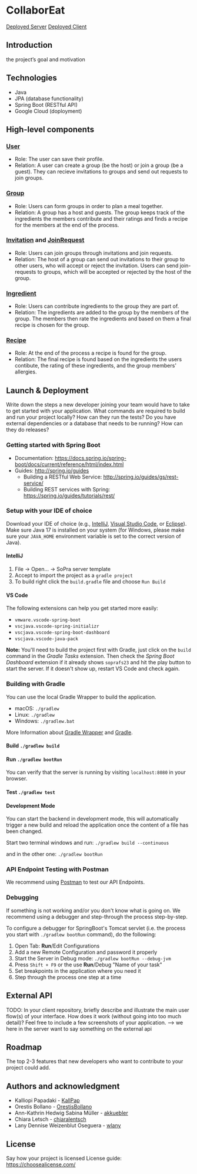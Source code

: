 # CollaborEat

[Deployed Server](https://sopra-fs23-group-03-server.oa.r.appspot.com/)
[Deployed Client](https://sopra-fs23-group-03-client.oa.r.appspot.com/)

## Introduction
the project’s goal and motivation

## Technologies
- Java
- JPA (database functionality)
- Spring Boot (RESTful API)
- Google Cloud (doployment)

## High-level components

### [User](https://github.com/sopra-fs23-group-03/sopra-fs23-group-03-server/blob/main/src/main/java/ch/uzh/ifi/hase/soprafs23/entity/User.java)
- Role: The user can save their profile.
- Relation: A user can create a group (be the host) or join a group (be a guest). They can recieve invitations to groups and send out requests to join groups.

### [Group](https://github.com/sopra-fs23-group-03/sopra-fs23-group-03-server/blob/main/src/main/java/ch/uzh/ifi/hase/soprafs23/entity/Group.java)
- Role: Users can form groups in order to plan a meal together.
- Relation: A group has a host and guests. The group keeps track of the ingredients the members contribute and their ratings and finds a recipe for the members at the end of the process.

### [Invitation](https://github.com/sopra-fs23-group-03/sopra-fs23-group-03-server/blob/main/src/main/java/ch/uzh/ifi/hase/soprafs23/entity/Invitation.java) and [JoinRequest](https://github.com/sopra-fs23-group-03/sopra-fs23-group-03-server/blob/main/src/main/java/ch/uzh/ifi/hase/soprafs23/entity/JoinRequest.java)
- Role: Users can join groups through invitations and join requests.
- Relation: The host of a group can send out invitations to their group to other users, who will accept or reject the invitation. Users can send join-requests to groups, which will be accepted or rejected by the host of the group.

### [Ingredient](https://github.com/sopra-fs23-group-03/sopra-fs23-group-03-server/blob/main/src/main/java/ch/uzh/ifi/hase/soprafs23/entity/Ingredient.java)
- Role: Users can contribute ingredients to the group they are part of.
- Relation: The ingredients are added to the group by the members of the group. The members then rate the ingredients and based on them a final recipe is chosen for the group.

### [Recipe](https://github.com/sopra-fs23-group-03/sopra-fs23-group-03-server/blob/main/src/main/java/ch/uzh/ifi/hase/soprafs23/SpooncularAPI/Recipe.java)
- Role: At the end of the process a recipe is found for the group.
- Relation: The final recipe is found based on the ingredients the users contibute, the rating of these ingredients, and the group members' allergies.

## Launch & Deployment
Write down the steps a new developer joining your team would have to take to get started with your application. What commands are required to build and run your project locally? How can they run the tests? Do you have external dependencies or a database that needs to be running? How can they do releases?

### Getting started with Spring Boot
-   Documentation: https://docs.spring.io/spring-boot/docs/current/reference/html/index.html
-   Guides: http://spring.io/guides
    -   Building a RESTful Web Service: http://spring.io/guides/gs/rest-service/
    -   Building REST services with Spring: https://spring.io/guides/tutorials/rest/

### Setup with your IDE of choice
Download your IDE of choice (e.g., [IntelliJ](https://www.jetbrains.com/idea/download/), [Visual Studio Code](https://code.visualstudio.com/), or [Eclipse](http://www.eclipse.org/downloads/)). Make sure Java 17 is installed on your system (for Windows, please make sure your `JAVA_HOME` environment variable is set to the correct version of Java).

#### IntelliJ
1. File -> Open... -> SoPra server template
2. Accept to import the project as a `gradle project`
3. To build right click the `build.gradle` file and choose `Run Build`

#### VS Code
The following extensions can help you get started more easily:
-   `vmware.vscode-spring-boot`
-   `vscjava.vscode-spring-initializr`
-   `vscjava.vscode-spring-boot-dashboard`
-   `vscjava.vscode-java-pack`

**Note:** You'll need to build the project first with Gradle, just click on the `build` command in the _Gradle Tasks_ extension. Then check the _Spring Boot Dashboard_ extension if it already shows `soprafs23` and hit the play button to start the server. If it doesn't show up, restart VS Code and check again.

### Building with Gradle
You can use the local Gradle Wrapper to build the application.
-   macOS: `./gradlew`
-   Linux: `./gradlew`
-   Windows: `./gradlew.bat`

More Information about [Gradle Wrapper](https://docs.gradle.org/current/userguide/gradle_wrapper.html) and [Gradle](https://gradle.org/docs/).

#### **Build** `./gradlew build`

#### **Run** `./gradlew bootRun`
You can verify that the server is running by visiting `localhost:8080` in your browser.

#### **Test** `./gradlew test`

#### **Development Mode**
You can start the backend in development mode, this will automatically trigger a new build and reload the application once the content of a file has been changed.

Start two terminal windows and run: `./gradlew build --continuous`

and in the other one: `./gradlew bootRun`

### API Endpoint Testing with Postman
We recommend using [Postman](https://www.getpostman.com) to test our API Endpoints.

### Debugging
If something is not working and/or you don't know what is going on. We recommend using a debugger and step-through the process step-by-step.

To configure a debugger for SpringBoot's Tomcat servlet (i.e. the process you start with `./gradlew bootRun` command), do the following:

1. Open Tab: **Run**/Edit Configurations
2. Add a new Remote Configuration and password it properly
3. Start the Server in Debug mode: `./gradlew bootRun --debug-jvm`
4. Press `Shift + F9` or the use **Run**/Debug "Name of your task"
5. Set breakpoints in the application where you need it
6. Step through the process one step at a time

## External API
TODO:
In your client repository, briefly describe and illustrate the main user flow(s) of your interface. How does it work (without going into too much detail)? Feel free to include a few screenshots of your application.
--> we here in the server want to say something on the external api

## Roadmap
The top 2-3 features that new developers who want to contribute to your project could add.

## Authors and acknowledgment
- Kalliopi Papadaki - [KallPap](https://github.com/KallPap)
- Orestis Bollano - [OrestisBollano](https://github.com/OrestisBollano)
- Ann-Kathrin Hedwig Sabina Müller - [akkuebler](https://github.com/akkuebler)
- Chiara Letsch - [chiaralentsch](https://github.com/chiaralentsch)
- Lany Dennise Weizenblut Oseguera - [wlany](https://github.com/wlany)

## License
Say how your project is licensed
License guide: https://choosealicense.com/

